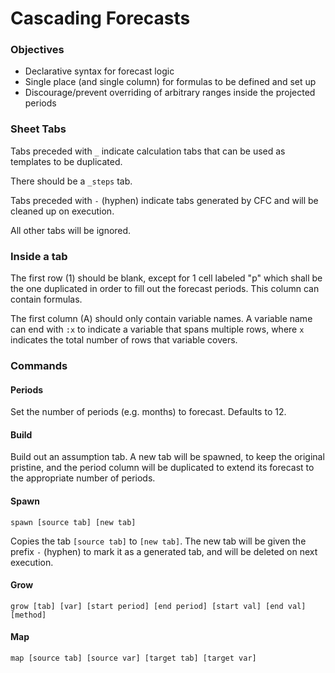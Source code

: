 # Cascading Forecasts

### Objectives

- Declarative syntax for forecast logic
- Single place (and single column) for formulas to be defined and set up
- Discourage/prevent overriding of arbitrary ranges inside the projected periods

### Sheet Tabs

Tabs preceded with `_` indicate calculation tabs that can be used as templates to be duplicated.

There should be a `_steps` tab.

Tabs preceded with `-` (hyphen) indicate tabs generated by CFC and will be cleaned up on execution.

All other tabs will be ignored.

### Inside a tab

The first row (1) should be blank, except for 1 cell labeled "p" which shall be the one duplicated in order to fill out the forecast periods. This column can contain formulas.

The first column (A) should only contain variable names. A variable name can end with `:x` to indicate a variable that spans multiple rows, where `x` indicates the total number of rows that variable covers.

### Commands

#### Periods

Set the number of periods (e.g. months) to forecast. Defaults to 12.

#### Build

Build out an assumption tab. A new tab will be spawned, to keep the original pristine, and the period column will be duplicated to extend its forecast to the appropriate number of periods.

#### Spawn
`spawn [source tab] [new tab]`

Copies the tab `[source tab]` to `[new tab]`. The new tab will be given the prefix `-` (hyphen) to mark it as a generated tab, and will be deleted on next execution.
#### Grow
`grow [tab] [var] [start period] [end period] [start val] [end val] [method]`
#### Map
`map [source tab] [source var] [target tab] [target var]`